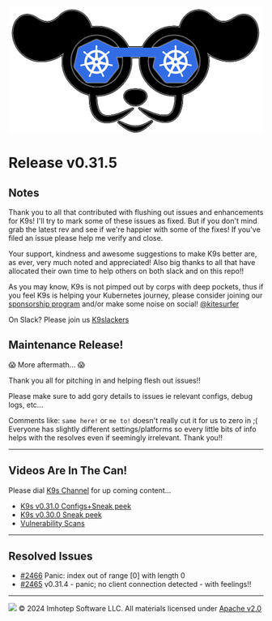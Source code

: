 <img src="https://raw.githubusercontent.com/derailed/k9s/master/assets/k9s.png" align="center" width="800" height="auto"/>

# Release v0.31.5

## Notes

Thank you to all that contributed with flushing out issues and enhancements for K9s!
I'll try to mark some of these issues as fixed. But if you don't mind grab the latest rev
and see if we're happier with some of the fixes!
If you've filed an issue please help me verify and close.

Your support, kindness and awesome suggestions to make K9s better are, as ever, very much noted and appreciated!
Also big thanks to all that have allocated their own time to help others on both slack and on this repo!!

As you may know, K9s is not pimped out by corps with deep pockets, thus if you feel K9s is helping your Kubernetes journey,
please consider joining our [sponsorship program](https://github.com/sponsors/derailed) and/or make some noise on social! [@kitesurfer](https://twitter.com/kitesurfer)

On Slack? Please join us [K9slackers](https://join.slack.com/t/k9sers/shared_invite/enQtOTA5MDEyNzI5MTU0LWQ1ZGI3MzliYzZhZWEyNzYxYzA3NjE0YTk1YmFmNzViZjIyNzhkZGI0MmJjYzhlNjdlMGJhYzE2ZGU1NjkyNTM)

## Maintenance Release!

😱 More aftermath... 😱

Thank you all for pitching in and helping flesh out issues!!

Please make sure to add gory details to issues ie relevant configs, debug logs, etc...

Comments like: `same here!` or `me to!` doesn't really cut it for us to zero in ;(
Everyone has slightly different settings/platforms so every little bits of info helps with the resolves even if seemingly irrelevant.
Thank you!!

---

## Videos Are In The Can!

Please dial [K9s Channel](https://www.youtube.com/channel/UC897uwPygni4QIjkPCpgjmw) for up coming content...

* [K9s v0.31.0 Configs+Sneak peek](https://youtu.be/X3444KfjguE)
* [K9s v0.30.0 Sneak peek](https://youtu.be/mVBc1XneRJ4)
* [Vulnerability Scans](https://youtu.be/ULkl0MsaidU)

---

## Resolved Issues

* [#2466](https://github.com/derailed/k9s/issues/2466) Panic: index out of range [0] with length 0
* [#2465](https://github.com/derailed/k9s/issues/2465) v0.31.4 - panic; no client connection detected - with feelings!!

---

<img src="https://raw.githubusercontent.com/derailed/k9s/master/assets/imhotep_logo.png" width="32" height="auto"/> © 2024 Imhotep Software LLC. All materials licensed under [Apache v2.0](http://www.apache.org/licenses/LICENSE-2.0)